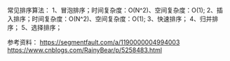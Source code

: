 常见排序算法：
1、冒泡排序；时间复杂度：O(N^2)、空间复杂度：O(1);
2、插入排序；时间复杂度：O(N^2)、空间复杂度：O(1);
3、快速排序；
4、归并排序；
5、选择排序；







参考资料：
https://segmentfault.com/a/1190000004994003
https://www.cnblogs.com/RainyBear/p/5258483.html
